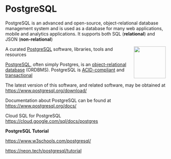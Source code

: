 PostgreSQL 
=====================================

PostgreSQL is an advanced and open-source, object-relational database management system
and is used as a database for many web applications, mobile and analytics applications. 
It supports both SQL (**relational**) and JSON (**non-relational**)

[<img src="https://wiki.postgresql.org/images/a/a4/PostgreSQL_logo.3colors.svg" align="right"  width="100">](https://www.postgresql.org/)

A curated [PostgreSQL](https://www.postgresql.org/) software, libraries, tools and resources 

[PostgreSQL](https://en.wikipedia.org/wiki/PostgreSQL), often simply Postgres, is an [object-relational database](https://en.wikipedia.org/wiki/Object-relational_database) (ORDBMS). PostgreSQL is [ACID-compliant](https://en.wikipedia.org/wiki/ACID) and [transactional](https://en.wikipedia.org/wiki/Transaction_processing) 

The latest version of this software, and related software, may be
obtained at <https://www.postgresql.org/download/>  

Documentation about PostgreSQL can be found at  
https://www.postgresql.org/docs/  

Cloud SQL for PostgreSQL  
https://cloud.google.com/sql/docs/postgres

**PostgreSQL Tutorial**

<https://www.w3schools.com/postgresql/>

https://neon.tech/postgresql/tutorial

